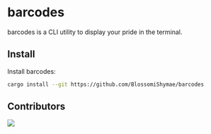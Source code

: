 # barcodes

barcodes is a CLI utility to display your pride in the terminal.

## Install

Install barcodes:
```bash
cargo install --git https://github.com/BlossomiShymae/barcodes
```

## Contributors


<a href="https://github.com/BlossomiShymae/barcodes/graphs/contributors">
  <img src="https://contrib.rocks/image?repo=BlossomiShymae/barcodes" />
</a>
